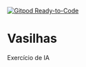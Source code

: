 [![Gitpod Ready-to-Code](https://img.shields.io/badge/Gitpod-Ready--to--Code-blue?logo=gitpod)](https://gitpod.io/#https://github.com/dariobotas/Vasilhas) 

# Vasilhas
Exercício de IA 
